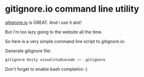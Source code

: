 # gitignore.io command line utility

[gitignore.io](https://gitignore.io) is GREAT. And i use it alot!

But i'm too lazy going to the website all the time.

So here is a very simple command line script to gitignore.io:


Generate gitignore file:
````bash
gitignore Unity visualstudiocode >> .gitignore
````

Don't forget to enable bash completion :)